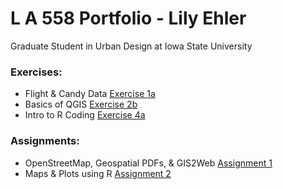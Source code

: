# L A 558 Portfolio - Lily Ehler

Graduate Student in Urban Design at Iowa State University

### Exercises:
- Flight & Candy Data [Exercise 1a](ex1a.md)
- Basics of QGIS [Exercise 2b](Exercises/2b/ex2b.md)
- Intro to R Coding [Exercise 4a](Exercises/4a/ex4a.md)

### Assignments:
- OpenStreetMap, Geospatial PDFs, & GIS2Web [Assignment 1](Assignments/assign3a.md)
- Maps & Plots using R [Assignment 2](Assignments/assign3a.md)
